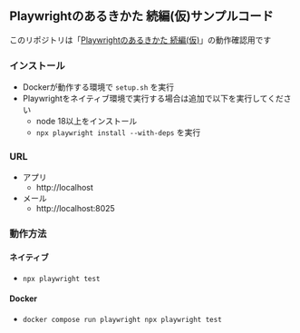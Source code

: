 ## Playwrightのあるきかた 続編(仮)サンプルコード
このリポジトリは「[Playwrightのあるきかた 続編(仮)](https://neln.net/b/nt02/)」の動作確認用です

### インストール
- Dockerが動作する環境で `setup.sh` を実行
- Playwrightをネイティブ環境で実行する場合は追加で以下を実行してください
  - node 18以上をインストール
  - `npx playwright install --with-deps` を実行

### URL
- アプリ
  - http://localhost
- メール
  - http://localhost:8025

### 動作方法
#### ネイティブ
- `npx playwright test`

#### Docker
- `docker compose run playwright npx playwright test`
